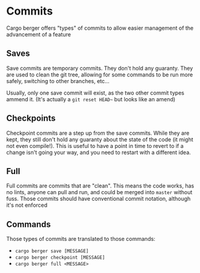 # Commits

Cargo berger offers "types" of commits to allow easier management of the advancement of a feature

## Saves

Save commits are temporary commits. They don't hold any guaranty. They are used to clean the git tree, allowing for some commands to be run more safely, switching to other branches, etc...

Usually, only one save commit will exist, as the two other commit types ammend it. (It's actually a `git reset HEAD~` but looks like an amend)

## Checkpoints

Checkpoint commits are a step up from the save commits. While they are kept, they still don't hold any guaranty about the state of the code (it might not even compile!). This is useful to have a point in time to revert to if a change isn't going your way, and you need to restart with a different idea.

## Full

Full commits are commits that are "clean". This means the code works, has no lints, anyone can pull and run, and could be merged into `master` without fuss. 
Those commits should have conventional commit notation, although it's not enforced


## Commands

Those types of commits are translated to those commands:

- `cargo berger save [MESSAGE]`
- `cargo berger checkpoint [MESSAGE]`
- `cargo berger full <MESSAGE>`
